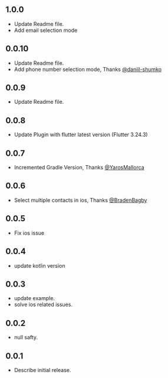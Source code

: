 ## 1.0.0
* Update Readme file.
* Add email selection mode

## 0.0.10
* Update Readme file.
* Add phone number selection mode, Thanks [@daniil-shumko](https://github.com/jayeshpansheriya/flutter_native_contact_picker/pull/23)

## 0.0.9
* Update Readme file.

## 0.0.8
* Update Plugin with flutter latest version (Flutter 3.24.3)

## 0.0.7
* Incremented Gradle Version, Thanks [@YarosMallorca](https://github.com/jayeshpansheriya/flutter_native_contact_picker/pull/14)

## 0.0.6
* Select multiple contacts in ios, Thanks [@BradenBagby](https://github.com/jayeshpansheriya/flutter_native_contact_picker/pull/10)

## 0.0.5
* Fix ios issue

## 0.0.4
* update kotlin version

## 0.0.3
* update example.
* solve ios related issues.

## 0.0.2
* null safty.

## 0.0.1
* Describe initial release.